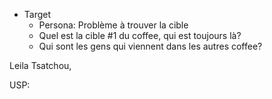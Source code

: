 - Target
	- Persona: Problème à trouver la cible
	- Quel est la cible #1 du coffee, qui est toujours là?
	- Qui sont les gens qui viennent dans les autres coffee?

Leila Tsatchou,

USP: 
